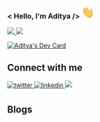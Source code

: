 <h3> < Hello, I'm Aditya /> <img src="https://raw.githubusercontent.com/ABSphreak/ABSphreak/master/gifs/Hi.gif" width="30px"> </h3> 

<p>
  <a href="https://github.com/adityash1">
    <img height="150em" src="https://github-readme-stats.vercel.app/api?username=adityash1&show_icons=true&include_all_commits=true&theme=aura&count_private=true">
  </a>
  <a href="https://github.com/adityash1">
    <img height="150em" src="https://github-readme-stats.vercel.app/api/top-langs/?username=adityash1&layout=compact&langs_count=6&theme=aura&hide=html" />
  </a>
</p>
<a href="https://app.daily.dev/aditya_sh1">
  <img height="400em" src="https://github.com/adityash1/adityash1/blob/main/devcard.svg" width="400" alt="Aditya's Dev Card"/>
</a>

## Connect with me  
<a href="https://twitter.com/adityash_twt" target="_blank">
<img src=https://img.shields.io/badge/twitter-%2300acee.svg?&style=for-the-badge&logo=twitter&logoColor=white alt=twitter style="margin-bottom: 5px;" />
</a>
<a href="https://www.linkedin.com/in/aditya-sharma-8b98701b4/" target="_blank">
<img src=https://img.shields.io/badge/linkedin-%231E77B5.svg?&style=for-the-badge&logo=linkedin&logoColor=white alt=linkedin style="margin-bottom: 5px;" />
</a> 
<a href = "mailto:aditya167411@gmail.com" target = "_blank">
<img src="https://img.shields.io/badge/gmail-D14836?&style=for-the-badge&logo=gmail&logoColor=white" />
</a>
</div> 

## Blogs
<!-- HASHNODE:START -->
<!-- HASHNODE:END -->

